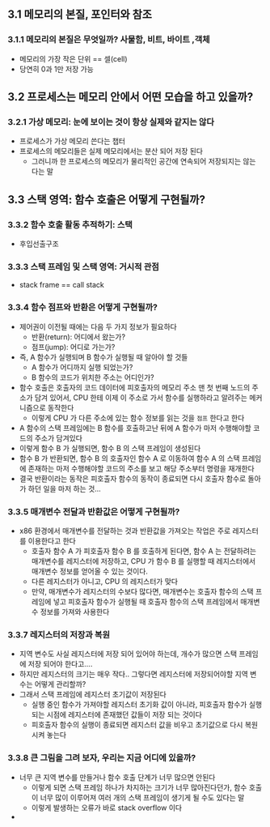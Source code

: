 ## 3.1 메모리의 본질, 포인터와 참조
### 3.1.1 메모리의 본질은 무엇일까? 사물함, 비트, 바이트 ,객체
- 메모리의 가장 작은 단위 == 셀(cell)
- 당연히 0과 1만 저장 가능

## 3.2 프로세스는 메모리 안에서 어떤 모습을 하고 있을까?
### 3.2.1 가상 메모리: 눈에 보이는 것이 항상 실제와 같지는 않다
- 프로세스가 가상 메모리 쓴다는 챕터
- 프로세스의 메모리들은 실제 메모리에서는 분산 되어 저장 된다
	- 그러니까 한 프로세스의 메모리가 물리적인 공간에 연속되어 저장되지는 않는다는 말

## 3.3 스택 영역: 함수 호출은 어떻게 구현될까?
### 3.3.2 함수 호출 활동 추적하기: 스택
- 후입선출구조
### 3.3.3 스택 프레임 및 스택 영역: 거시적 관점
- stack frame == call stack
### 3.3.4 함수 점프와 반환은 어떻게 구현될까?
- 제어권이 이전될 때에는 다음 두 가지 정보가 필요하다
	- 반환(return): 어디에서 왔는가?
	- 점프(jump): 어디로 가는가?
- 즉, A 함수가 실행되며 B 함수가 실행될 때 알아야 할 것들
	- A 함수가 어디까지 실행 되었는가?
	- B 함수의 코드가 위치한 주소는 어디인가?
- 함수 호출은 호출자의 코드 데이터에 피호출자의 메모리 주소 맨 첫 번째 노드의 주소가 담겨 있어서, CPU 한테 이제 이 주소로 가서 함수를 실행하라고 알려주는 메커니즘으로 동작한다
	- 이렇게 CPU 가 다른 주소에 있는 함수 정보를 읽는 것을 `점프` 한다고 한다
- A 함수의 스택 프레임에는 B 함수를 호출하고난 뒤에 A 함수가 마저 수행해야할 코드의 주소가 담겨있다
- 이렇게 함수 B 가 실행되면, 함수 B 의 스택 프레임이 생성된다
- 함수 B 가 반환되면, 함수 B 의 호출자인 함수 A 로 이동하여 함수 A 의 스택 프레임에 존재하는 마저 수행해야할 코드의 주소를 보고 해당 주소부터 명령을 재개한다
- 결국 반환이라는 동작은 피호출자 함수의 동작이 종료되면 다시 호출자 함수로 돌아가 하던 일을 마저 하는 것...
### 3.3.5 매개변수 전달과 반환값은 어떻게 구현될까?
- x86 환경에서 매개변수를 전달하는 것과 반환값을 가져오는 작업은 주로 레지스터를 이용한다고 한다
	- 호출자 함수 A 가 피호출자 함수 B 를 호출하게 된다면, 함수 A 는 전달하려는 매개변수를 레지스터에 저장하고, CPU 가 함수 B 를 실행할 때 레지스터에서 매개변수 정보를 얻어올 수 있는 것이다.
	- 다른 레지스터가 아니고, CPU 의 레지스터가 맞다
	- 만약, 매개변수가 레지스터의 수보다 많다면, 매개변수는 호출자 함수의 스택 프레임에 넣고 피호출자 함수가 실행될 때 호출자 함수의 스택 프레임에서 매개변수 정보를 가져와 사용한다
### 3.3.7 레지스터의 저장과 복원
- 지역 변수도 사실 레지스터에 저장 되어 있어야 하는데, 개수가 많으면 스택 프레임에 저장 되어야 한다고....
- 하지만 레지스터의 크기는 매우 작다.. 그렇다면 레지스터에 저장되어야할 지역 변수는 어떻게 관리할까?
- 그래서 스택 프레임에 레지스터 초기값이 저장된다
	- 실행 중인 함수가 가져야할 레지스터 초기화 값이 아니라, 피호출자 함수가 실행되는 시점에 레지스터에 존재했던 값들이 저장 되는 것이다
	- 피호출자 함수의 실행이 종료되면 레지스터 값을 비우고 초기값으로 다시 복원 시켜 놓는다
### 3.3.8 큰 그림을 그려 보자, 우리는 지금 어디에 있을까?
- 너무 큰 지역 변수를 만들거나 함수 호출 단계가 너무 많으면 안된다
	- 이렇게 되면 스택 프레임 하나가 차지하는 크기가 너무 많아진다던가, 함수 호출이 너무 많이 이루어져 여러 개의 스택 프레임이 생기게 될 수도 있다는 말
	- 이렇게 발생하는 오류가 바로 stack overflow 이다
- 